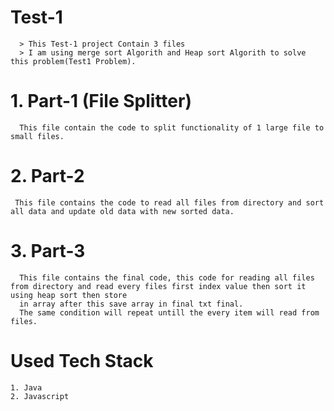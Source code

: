 # Test-1
      > This Test-1 project Contain 3 files
      > I am using merge sort Algorith and Heap sort Algorith to solve this problem(Test1 Problem).

# 1. Part-1 (File Splitter)
      This file contain the code to split functionality of 1 large file to small files.
      
# 2. Part-2 
     This file contains the code to read all files from directory and sort all data and update old data with new sorted data.

# 3. Part-3
      This file contains the final code, this code for reading all files from directory and read every files first index value then sort it using heap sort then store
      in array after this save array in final txt final.
      The same condition will repeat untill the every item will read from files.
      
      
 # Used Tech Stack
    1. Java
    2. Javascript
    
